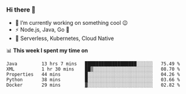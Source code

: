 ### Hi there 👋

<!--
**nodejh/nodejh** is a ✨ _special_ ✨ repository because its `README.md` (this file) appears on your GitHub profile.

Here are some ideas to get you started:

- 🔭 I’m currently working on ...
- 🌱 I’m currently learning ...
- 👯 I’m looking to collaborate on ...
- 🤔 I’m looking for help with ...
- 💬 Ask me about ...
- 📫 How to reach me: ...
- 😄 Pronouns: ...
- ⚡ Fun fact: ...
-->

- 🔭 I’m currently working on something cool :wink:
- ⚡ Node.js, Java, Go :thought_balloon:
- 🤖 Serverless, Kubernetes, Cloud Native

📊 **This week I spent my time on**

<!--START_SECTION:waka-->
```text
Java         13 hrs 7 mins   ███████████████████░░░░░░   75.49 % 
XML          1 hr 30 mins    ██▒░░░░░░░░░░░░░░░░░░░░░░   08.70 % 
Properties   44 mins         █░░░░░░░░░░░░░░░░░░░░░░░░   04.26 % 
Python       38 mins         █░░░░░░░░░░░░░░░░░░░░░░░░   03.66 % 
Docker       29 mins         ▓░░░░░░░░░░░░░░░░░░░░░░░░   02.82 % 
```
<!--END_SECTION:waka-->


<!--
:traffic_light: **Visitors**

![visitors](https://visitor-badge.glitch.me/badge?page_id=nodejh.nodejh)
-->
